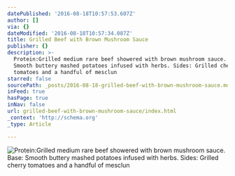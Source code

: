 ```yaml
---
datePublished: '2016-08-18T10:57:53.607Z'
author: []
via: {}
dateModified: '2016-08-18T10:57:34.087Z'
title: Grilled Beef with Brown Mushroom Sauce
publisher: {}
description: >-
  Protein:Grilled medium rare beef showered with brown mushroom sauce. Base:
  Smooth buttery mashed potatoes infused with herbs. Sides: Grilled cherry
  tomatoes and a handful of mesclun
starred: false
sourcePath: _posts/2016-08-18-grilled-beef-with-brown-mushroom-sauce.md
inFeed: true
hasPage: true
inNav: false
url: grilled-beef-with-brown-mushroom-sauce/index.html
_context: 'http://schema.org'
_type: Article

---
```

![Protein:Grilled medium rare beef showered with brown mushroom sauce. Base: Smooth buttery mashed potatoes infused with herbs. Sides: Grilled cherry tomatoes and a handful of mesclun](https://the-grid-user-content.s3-us-west-2.amazonaws.com/790c701c-b638-412b-81f6-081243e718ab.jpg)